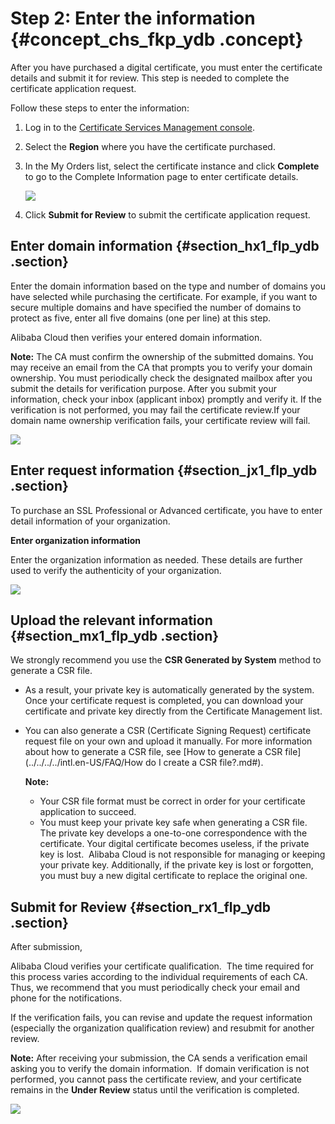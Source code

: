 # Step 2: Enter the information {#concept_chs_fkp_ydb .concept}

After you have purchased a digital certificate, you must enter the certificate details and submit it for review. This step is needed to complete the certificate application request.

Follow these steps to enter the information:

1.  Log in to the [Certificate Services Management console](https://yundun.console.aliyun.com/?p=cas#/).
2.  Select the **Region** where you have the certificate purchased.
3.  In the My Orders list, select the certificate instance and click **Complete** to go to the Complete Information page to enter certificate details.

    ![](http://static-aliyun-doc.oss-cn-hangzhou.aliyuncs.com/assets/img/13567/6080_en-US.png)

4.  Click **Submit for Review** to submit the certificate application request.

## Enter domain information {#section_hx1_flp_ydb .section}

Enter the domain information based on the type and number of domains you have selected while purchasing the certificate. For example, if you want to secure multiple domains and have specified the number of domains to protect as five, enter all five domains \(one per line\) at this step.

Alibaba Cloud then verifies your entered domain information.

**Note:** The CA must confirm the ownership of the submitted domains. You may receive an email from the CA that prompts you to verify your domain ownership. You must periodically check the designated mailbox after you submit the details for verification purpose. After you submit your information, check your inbox \(applicant inbox\) promptly and verify it. If the verification is not performed, you may fail the certificate review.If your domain name ownership verification fails, your certificate review will fail.

![](http://static-aliyun-doc.oss-cn-hangzhou.aliyuncs.com/assets/img/13567/6081_en-US.png)

## Enter request information {#section_jx1_flp_ydb .section}

To purchase an SSL Professional or Advanced certificate, you have to enter detail information of your organization. 

**Enter organization information**

Enter the organization information as needed. These details are further used to verify the authenticity of your organization.

![](http://static-aliyun-doc.oss-cn-hangzhou.aliyuncs.com/assets/img/13567/6084_en-US.jpg)

## Upload the relevant information {#section_mx1_flp_ydb .section}

We strongly recommend you use the **CSR Generated by System** method to generate a CSR file. 

-   As a result, your private key is automatically generated by the system. Once your certificate request is completed, you can download your certificate and private key directly from the Certificate Management list.
-   You can also generate a CSR \(Certificate Signing Request\) certificate request file on your own and upload it manually. For more information about how to generate a CSR file, see [How to generate a CSR file](../../../../intl.en-US/FAQ/How do I create a CSR file?.md#).

    **Note:** 

    -   Your CSR file format must be correct in order for your certificate application to succeed. 
    -   You must keep your private key safe when generating a CSR file. The private key develops a one-to-one correspondence with the certificate. Your digital certificate becomes useless, if the private key is lost.  Alibaba Cloud is not responsible for managing or keeping your private key. Additionally, if the private key is lost or forgotten, you must buy a new digital certificate to replace the original one. 

## Submit for Review {#section_rx1_flp_ydb .section}

After submission, 

Alibaba Cloud verifies your certificate qualification.  The time required for this process varies according to the individual requirements of each CA. Thus, we recommend that you must periodically check your email and phone for the notifications.

If the verification fails, you can revise and update the request information \(especially the organization qualification review\) and resubmit for another review. 

**Note:** After receiving your submission, the CA sends a verification email asking you to verify the domain information.  If domain verification is not performed, you cannot pass the certificate review, and your certificate remains in the **Under Review** status until the verification is completed.

![](http://static-aliyun-doc.oss-cn-hangzhou.aliyuncs.com/assets/img/13567/6087_en-US.jpg)

